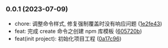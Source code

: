 ## <small>0.0.1 (2023-07-09)</small>

* chore: 调整命令样式, 修复强制覆盖时没有响应问题 ([1e2fe43](https://github.com/Redstone-1/xwg-cli/commit/1e2fe43))
* feat: 完成 create 命令之创建 npm 库模板 ([605720b](https://github.com/Redstone-1/xwg-cli/commit/605720b))
* feat(init project): 初始化项目工程 ([0a17c96](https://github.com/Redstone-1/xwg-cli/commit/0a17c96))




